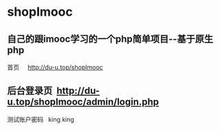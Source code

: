# shopImooc

自己的跟imooc学习的一个php简单项目--基于原生php
----------------------------
首页        http://du-u.top/shopImooc

后台登录页  http://du-u.top/shopImooc/admin/login.php  
----------------------------
测试账户密码   king  king
